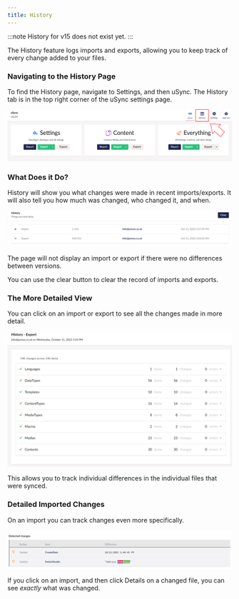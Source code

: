 ```yaml
---
title: History
---
```

:::note
History for v15 does not exist yet.
:::

The History feature logs imports and exports, allowing you to keep track of every change added to your files.

### Navigating to the History Page

To find the History page, navigate to Settings, and then uSync. The History tab is in the top right corner of the uSync settings page.

![The History button on the uSync dashboard.](historyButton.png)


### What Does it Do?

History will show you what changes were made in recent imports/exports. It will also tell you how much was changed, who changed it, and when. 

![History showing an import and an Export](importHistory.png)

The page will not display an import or export if there were no differences between versions.

You can use the clear button to clear the record of imports and exports.

### The More Detailed View

You can click on an import or export to see all the changes made in more detail.

![The more detailed history page for a full export](exportDetails.png)

This allows you to track individual differences in the individual files that were synced.

### Detailed Imported Changes

 On an import you can track changes even more specifically.

 ![Detected changes page for an import.](DetailedChanges.png)

 If you click on an import, and then click Details on a changed file, you can see *exactly* what was changed.


